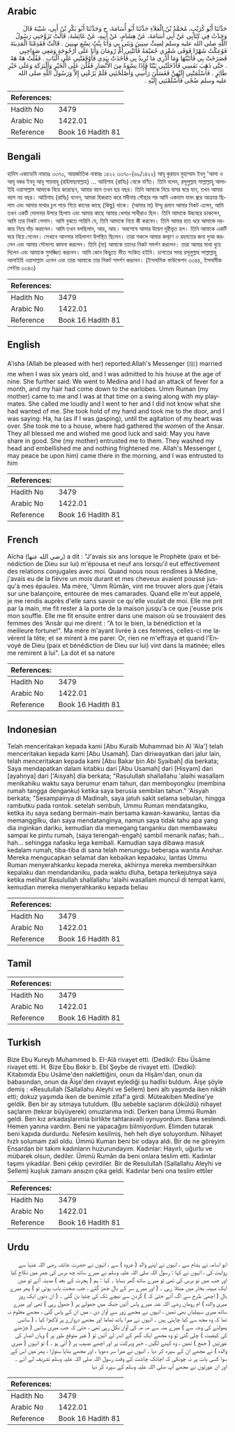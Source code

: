 ## Arabic


<div dir="rtl" lang="ar" style={{fontSize:'larger',backgroundColor:'#f8f9fa',padding:20}}>
حَدَّثَنَا أَبُو كُرَيْبٍ، مُحَمَّدُ بْنُ الْعَلاَءِ حَدَّثَنَا أَبُو أُسَامَةَ، ح وَحَدَّثَنَا أَبُو بَكْرِ بْنُ أَبِي، شَيْبَةَ قَالَ وَجَدْتُ فِي كِتَابِي عَنْ أَبِي أُسَامَةَ، عَنْ هِشَامٍ، عَنْ أَبِيهِ، عَنْ عَائِشَةَ، قَالَتْ تَزَوَّجَنِي رَسُولُ اللَّهِ صلى الله عليه وسلم لِسِتِّ سِنِينَ وَبَنَى بِي وَأَنَا بِنْتُ تِسْعِ سِنِينَ ‏.‏ قَالَتْ فَقَدِمْنَا الْمَدِينَةَ فَوُعِكْتُ شَهْرًا فَوَفَى شَعْرِي جُمَيْمَةً فَأَتَتْنِي أُمُّ رُومَانَ وَأَنَا عَلَى أُرْجُوحَةٍ وَمَعِي صَوَاحِبِي فَصَرَخَتْ بِي فَأَتَيْتُهَا وَمَا أَدْرِي مَا تُرِيدُ بِي فَأَخَذَتْ بِيَدِي فَأَوْقَفَتْنِي عَلَى الْبَابِ ‏.‏ فَقُلْتُ هَهْ هَهْ ‏.‏ حَتَّى ذَهَبَ نَفَسِي فَأَدْخَلَتْنِي بَيْتًا فَإِذَا نِسْوَةٌ مِنَ الأَنْصَارِ فَقُلْنَ عَلَى الْخَيْرِ وَالْبَرَكَةِ وَعَلَى خَيْرِ طَائِرٍ ‏.‏ فَأَسْلَمَتْنِي إِلَيْهِنَّ فَغَسَلْنَ رَأْسِي وَأَصْلَحْنَنِي فَلَمْ يَرُعْنِي إِلاَّ وَرَسُولُ اللَّهِ صلى الله عليه وسلم ضُحًى فَأَسْلَمْنَنِي إِلَيْهِ ‏.‏
</div>
<div style={{backgroundColor:'#f8f9fa',padding:20, marginBottom: 10}}><table> <thead> <tr> <th>References:</th> <th></th> </tr> </thead> <tbody><tr><td>Hadith No</td><td>3479</td></tr><tr><td>Arabic No</td><td>1422.01</td></tr><tr><td>Reference</td><td>Book 16 Hadith 81</td></tr></tbody></table></div>

## Bengali


<div dir="ltr" lang="bn" style={{fontSize:'larger',backgroundColor:'#f8f9fa',padding:20}}>
হাদিস একাডেমি নাম্বারঃ ৩৩৭০, আন্তর্জাতিক নাম্বারঃ ১৪২২ ৩৩৭০-(৬৯/১৪২২) আবূ কুরায়ব মুহাম্মাদ ইবনু 'আলা ও আবূ বকর ইবনু আবূ শায়বাহু (রহিমাছমাল্লাহ) ... আয়িশাহ (রাযিঃ) থেকে বর্ণিত। তিনি বলেন, রসূলুল্লাহ সাল্লাল্লাহু আলাইহি ওয়াসাল্লাম আমাকে বিয়ে করেছেন, আমার বয়স তখন ছয় বছর। তিনি আমাকে নিয়ে বাসর ঘরে যান, তখন আমার বয়স নয় বছর। আয়িশাহ (রাযিঃ) বলেন, আমরা হিজরাত করে মদীনায় পৌছার পর আমি একমাস যাবৎ জ্বরে আক্রান্ত ছিলাম এবং আমার মাথার চুল পড়ে গিয়ে কানের কাছে (কিছু) থাকে। (আমার মা) উম্মু রূমান আমার নিকট এলেন, আমি তখন একটি দোলনার উপরে ছিলাম এবং আমার কাছে আমার খেলার সাখীরাও ছিল। তিনি আমাকে উচ্চস্বরে ডাকলেন, আমি তার নিকট গেলাম। আমি বুঝতে পারিনি যে, তিনি আমাকে নিয়ে কী করবেন। তিনি আমার হাত ধরে আমাকে দরজায় নিয়ে দাঁড় করালেন। আমি তখন বলছিলাম, আহ, আহ। অবশেষে আমার উদ্বেগ দূরীভূত হল। তিনি আমাকে একটি ঘরে নিয়ে গেলেন। সেখানে আনসার মহিলাগণ উপস্থিত ছিলেন। তারা সকলে আমার কল্যাণ ও রহমতের জন্য দুআ করলেন এবং আমার সৌভাগ্য কামনা করলেন। তিনি (মা) আমাকে তাদের নিকট সমর্পণ করলেন। তারা আমার মাথা ধুয়ে দিলেন এবং আমাকে সুসজ্জিত করলেন। আমি কোন কিছুতে ভীত শংকিত হইনি। চাশতের সময় রসূলুল্লাহ সাল্লাল্লাহু আলাইহি ওয়াসাল্লাম এলেন এবং তারা আমাকে তার নিকট সমর্পণ করলেন। (ইসলামিক ফাউন্ডেশন ৩৩৪৪, ইসলামীক সেন্টার ৩৩৪৩)
</div>
<div style={{backgroundColor:'#f8f9fa',padding:20, marginBottom: 10}}><table> <thead> <tr> <th>References:</th> <th></th> </tr> </thead> <tbody><tr><td>Hadith No</td><td>3479</td></tr><tr><td>Arabic No</td><td>1422.01</td></tr><tr><td>Reference</td><td>Book 16 Hadith 81</td></tr></tbody></table></div>

## English


<div dir="ltr" lang="en" style={{fontSize:'larger',backgroundColor:'#f8f9fa',padding:20}}>
A'isha (Allah be pleased with her) reported:Allah's Messenger (ﷺ) married me when I was six years old, and I was admitted to his house at the age of nine. She further said: We went to Medina and I had an attack of fever for a month, and my hair had come down to the earlobes. Umm Ruman (my mother) came to me and I was at that time on a swing along with my playmates. She called me loudly and I went to her and I did not know what she had wanted of me. She took hold of my hand and took me to the door, and I was saying: Ha, ha (as if I was gasping), until the agitation of my heart was over. She took me to a house, where had gathered the women of the Ansar. They all blessed me and wished me good luck and said: May you have share in good. She (my mother) entrusted me to them. They washed my head and embellished me and nothing frightened me. Allah's Messenger (, may peace be upon him) came there in the morning, and I was entrusted to him
</div>
<div style={{backgroundColor:'#f8f9fa',padding:20, marginBottom: 10}}><table> <thead> <tr> <th>References:</th> <th></th> </tr> </thead> <tbody><tr><td>Hadith No</td><td>3479</td></tr><tr><td>Arabic No</td><td>1422.01</td></tr><tr><td>Reference</td><td>Book 16 Hadith 81</td></tr></tbody></table></div>

## French


<div dir="ltr" lang="fr" style={{fontSize:'larger',backgroundColor:'#f8f9fa',padding:20}}>
Aïcha (رضي الله عنها) a dit : "J'avais six ans lorsque le Prophète (paix et bénédiction de Dieu sur lui) m'épousa et neuf ans lorsqu'il eut effectivement des relations conjugales avec moi. Quand nous nous rendîmes à Médine, j'avais eu de la fièvre un mois durant et mes cheveux avaient poussé jusqu'à mes épaules. Ma mère, 'Umm Rûmân, vint me trouver alors que j'étais sur une balançoire, entourée de mes camarades. Quand elle m'eut appelé, je me rendis auprès d'elle sans savoir ce qu'elle voulait de moi. Elle me prit par la main, me fit rester à la porte de la maison jusqu'à ce que j'eusse pris mon souffle. Elle me fit ensuite entrer dans une maison où se trouvaient des femmes des 'Ansâr qui me dirent : "A toi le bien, la bénédiction et la meilleure fortune!". Ma mère m'ayant livrée à ces femmes, celles-ci me lavèrent la tête; et se mirent à me parer. Or, rien ne m'effraya et quand l'Envoyé de Dieu (paix et bénédiction de Dieu sur lui) vint dans la matinée; elles me remirent à lui". La dot et sa nature
</div>
<div style={{backgroundColor:'#f8f9fa',padding:20, marginBottom: 10}}><table> <thead> <tr> <th>References:</th> <th></th> </tr> </thead> <tbody><tr><td>Hadith No</td><td>3479</td></tr><tr><td>Arabic No</td><td>1422.01</td></tr><tr><td>Reference</td><td>Book 16 Hadith 81</td></tr></tbody></table></div>

## Indonesian


<div dir="ltr" lang="id" style={{fontSize:'larger',backgroundColor:'#f8f9fa',padding:20}}>
Telah menceritakan kepada kami [Abu Kuraib Muhammad bin Al 'Ala'] telah menceritakan kepada kami [Abu Usamah]. Dan diriwayatkan dari jalur lain, telah menceritakan kepada kami [Abu Bakar bin Abi Syaibah] dia berkata; Saya mendapatkan dalam kitabku dari [Abu Usamah] dari [Hisyam] dari [ayahnya] dari ['Aisyah] dia berkata; "Rasulullah shallallahu 'alaihi wasallam menikahiku waktu saya berumur enam tahun, dan memboyongku (membina rumah tangga denganku) ketika saya berusia sembilan tahun." 'Aisyah berkata; "Sesampainya di Madinah, saya jatuh sakit selama sebulan, hingga rambutku pada rontok. setelah sembuh, Ummu Ruman mendatangiku, ketika itu saya sedang bermain-main bersama kawan-kawanku, lantas dia memanggilku, dan saya mendatanginya, namun saya tidak tahu apa yang dia inginkan dariku, kemudian dia memegang tanganku dan membawaku sampai ke pintu rumah, (saya terengah-engah) sambil menarik nafas; hah…hah… sehingga nafasku lega kembali. Kamudian saya dibawa masuk kedalam rumah, tiba-tiba di sana telah menunggu beberapa wanita Anshar. Mereka mengucapkan selamat dan kebaikan kepadaku, lantas Ummu Ruman menyerahkanku kepada mereka, akhirnya mereka membersihkan kepalaku dan mendandaniku, pada waktu dluha, betapa terkejutnya saya ketika melihat Rasulullah shallallahu 'alaihi wasallam muncul di tempat kami, kemudian mereka menyerahkanku kepada beliau
</div>
<div style={{backgroundColor:'#f8f9fa',padding:20, marginBottom: 10}}><table> <thead> <tr> <th>References:</th> <th></th> </tr> </thead> <tbody><tr><td>Hadith No</td><td>3479</td></tr><tr><td>Arabic No</td><td>1422.01</td></tr><tr><td>Reference</td><td>Book 16 Hadith 81</td></tr></tbody></table></div>

## Tamil


<div dir="ltr" lang="ta" style={{fontSize:'larger',backgroundColor:'#f8f9fa',padding:20}}>

</div>
<div style={{backgroundColor:'#f8f9fa',padding:20, marginBottom: 10}}><table> <thead> <tr> <th>References:</th> <th></th> </tr> </thead> <tbody><tr><td>Hadith No</td><td>3479</td></tr><tr><td>Arabic No</td><td>1422.01</td></tr><tr><td>Reference</td><td>Book 16 Hadith 81</td></tr></tbody></table></div>

## Turkish


<div dir="ltr" lang="tr" style={{fontSize:'larger',backgroundColor:'#f8f9fa',padding:20}}>
Bize Ebu Kureyb Muhammed b. EI-Alâ rivayet etti. (Dediki): Ebu Üsâme rivayet etti. H. Bize Ebu Bekir b. Ebî Şeybe de rivayet etti. (Dediki): Kitabımda Ebu Usâme'den naklettiğini, onun da Hişâm'dan, onun da babasından, onun da Âişe'den rivayet eylediği şu hadîsi buldum. Âişe şöyle demiş : «Resulullah (Sallallahu Aleyhi ve Sellem) beni altı yaşımda iken nikâh etti; dokuz yaşımda iken de benimle zifaf'a girdi. Müteakiben Medîne'ye geldik. Ben bir ay sıtmaya tutuldum. (Bu sebeble saçlarım döküldü) nihayet saçlarım (tekrar büyüyerek) omuzlarıma indi. Derken bana Ümmü Rumân geldi. Ben kız arkadaşlarımla birlikte tahtaravalli oynuyordum. Bana seslendi. Hemen yanına vardım. Beni ne yapacağını bilmiyordum. Elimden tutarak beni kapıda durdurdu. Nefesim kesilmiş, heh heh diye soluyordum. Nihayet hızlı solumam zail oldu. Ümmü Kuman beni bir odaya aldı. Bir de ne göreyim Ensardan bir takım kadınların huzurundayım. Kadınlar: Hayırlı, uğurlu ve mübarek olsun, dediler. Ümmü Rumân da beni onlara teslim etti. Kadınlar taşımı yıkadılar. Beni çekip çevirdiler. Bir de Resulullah (Sallallahu Aleyhi ve Sellem) kuşluk zamanı ansızın çıka geldi. Kadınlar beni ona teslim ettiler
</div>
<div style={{backgroundColor:'#f8f9fa',padding:20, marginBottom: 10}}><table> <thead> <tr> <th>References:</th> <th></th> </tr> </thead> <tbody><tr><td>Hadith No</td><td>3479</td></tr><tr><td>Arabic No</td><td>1422.01</td></tr><tr><td>Reference</td><td>Book 16 Hadith 81</td></tr></tbody></table></div>

## Urdu


<div dir="rtl" lang="ur" style={{fontSize:'larger',backgroundColor:'#f8f9fa',padding:20}}>
ابو اسامہ نے ہشام سے ، انہوں نے اپنے والد ( عروہ ) سے ، انہوں نے حضرت عائشہ رضی اللہ عنہا سے روایت کی ، انہوں نے کہا : رسول اللہ صلی اللہ علیہ وسلم نے میرے ساتھ چھ برس کی عمر میں نکاح کیا اور جب میں نو برس کی تھی تو میرے ساتھ گھر بسایا ۔ کہا : ہم ( ہجرت کے بعد ) مدینہ آئے تو میں ایک مہینہ بخار میں مبتلا رہی ۔ ( اور میرے سر کے بال جھڑ گئے ، جب صحت یاب ہوئی تو ) پھر میرے بال ( اچھی طرح سے اگ آئے حتیٰ کہ ) گردن سے نیچے تک کی چٹیا بن گئی ۔ ( ان دنوں ایک روز میری والدہ ) ام رومان رضی اللہ عنہ میرے پاس آئیں جبکہ میں جھولے پر ( جھول رہی ) تھی اور میرے ساتھ میری سہیلیاں بھی تھیں ، انہوں نے مجھے زور سے آواز دی ، میں ان کے پاس گئی ، مجھے معلوم نہ تھا کہ وہ مجھ سے کیا چاہتی ہیں ۔ انہوں نے میرا ہاتھ تھاما اور مجھے دروازے پر لاکھڑا کیا ، ( سانس پھولنے کی وجہ سے ) میرے منہ سے ھہ ھہ کی آواز نکل رہی تھی ، حتیٰ کہ جب میری سانس ( چڑھنے کی کیفیت ) چلی گئی تو وہ مجھے ایک گھر کے اندر لے آئیں تو ( غیر متوقع طور پر ) وہاں انصار کی عورتیں ( جمع ) تھیں ، وہ کہنے لگیں ، خیر وبرکت پر اور اچھے نصیب پر ( آئی ہو ۔ ) تو انہوں ( میری والدہ ) نے مجھے ان کے سپرد کر دیا ۔ انہوں نے میرا سر دھویا ، اور مجھے بنایا سنوارا ، پھر میں اس کے سوا کسی بات پر نہ چونکی کہ اچانک چاشت کے وقت رسول اللہ صلی اللہ علیہ وسلم تشریف لے آئے ۔ اور ان عورتوں نے مجھے آپ صلی اللہ علیہ وسلم کے سپرد کر دیا
</div>
<div style={{backgroundColor:'#f8f9fa',padding:20, marginBottom: 10}}><table> <thead> <tr> <th>References:</th> <th></th> </tr> </thead> <tbody><tr><td>Hadith No</td><td>3479</td></tr><tr><td>Arabic No</td><td>1422.01</td></tr><tr><td>Reference</td><td>Book 16 Hadith 81</td></tr></tbody></table></div>